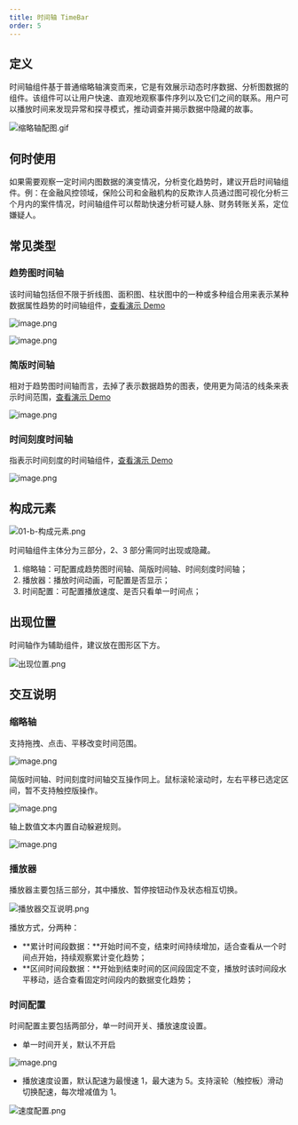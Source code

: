 ```yaml
---
title: 时间轴 TimeBar
order: 5
---
```


## 定义

时间轴组件基于普通缩略轴演变而来，它是有效展示动态时序数据、分析图数据的组件。该组件可以让用户快速、直观地观察事件序列以及它们之间的联系。用户可以播放时间来发现异常和探寻模式，推动调查并揭示数据中隐藏的故事。

![缩略轴配图.gif](https://gw.alipayobjects.com/mdn/rms_a8a5bf/afts/img/A*DGrITrxo7GMAAAAAAAAAAAAAARQnAQ)

##

## 何时使用

如果需要观察一定时间内图数据的演变情况，分析变化趋势时，建议开启时间轴组件。例：在金融风控领域，保险公司和金融机构的反欺诈人员通过图可视化分析三个月内的案件情况，时间轴组件可以帮助快速分析可疑人脉、财务转账关系，定位嫌疑人。

## 常见类型

### 趋势图时间轴

该时间轴包括但不限于折线图、面积图、柱状图中的一种或多种组合用来表示某种数据属性趋势的时间轴组件，<a href='https://g6.antv.vision/zh/examples/tool/timebar#timebar' target='_blank'>查看演示 Demo</a>

![image.png](https://gw.alipayobjects.com/mdn/rms_a8a5bf/afts/img/A*fkZzQrw6pVMAAAAAAAAAAAAAARQnAQ#align=left&display=inline&height=220&margin=%5Bobject%20Object%5D&name=image.png&originHeight=220&originWidth=1160&size=28712&status=done&style=none&width=1160)

![image.png](https://gw.alipayobjects.com/mdn/rms_a8a5bf/afts/img/A*sbFESKIoEyEAAAAAAAAAAAAAARQnAQ#align=left&display=inline&height=220&margin=%5Bobject%20Object%5D&name=image.png&originHeight=220&originWidth=1160&size=38865&status=done&style=none&width=1160)

### 简版时间轴

相对于趋势图时间轴而言，去掉了表示数据趋势的图表，使用更为简洁的线条来表示时间范围，<a href='https://g6.antv.vision/zh/examples/tool/timebar#simple-timebar' target='_blank'>查看演示 Demo</a>

![image.png](https://gw.alipayobjects.com/mdn/rms_a8a5bf/afts/img/A*fmVtRIhx4GYAAAAAAAAAAAAAARQnAQ#align=left&display=inline&height=220&margin=%5Bobject%20Object%5D&name=image.png&originHeight=220&originWidth=1160&size=19284&status=done&style=none&width=1160)

### 时间刻度时间轴

指表示时间刻度的时间轴组件，<a href='https://g6.antv.vision/zh/examples/tool/timebar#slice-timebar' target='_blank'>查看演示 Demo</a>

![image.png](https://gw.alipayobjects.com/mdn/rms_a8a5bf/afts/img/A*wDZoRZR3c50AAAAAAAAAAAAAARQnAQ#align=left&display=inline&height=220&margin=%5Bobject%20Object%5D&name=image.png&originHeight=220&originWidth=1160&size=16421&status=done&style=none&width=1160)

## 构成元素

![01-b-构成元素.png](https://gw.alipayobjects.com/mdn/rms_a8a5bf/afts/img/A*jKWcTqx3OysAAAAAAAAAAAAAARQnAQ#align=left&display=inline&height=300&margin=%5Bobject%20Object%5D&name=01-b-%E6%9E%84%E6%88%90%E5%85%83%E7%B4%A0.png&originHeight=300&originWidth=1138&size=54789&status=done&style=none&width=1138)

时间轴组件主体分为三部分，2、3 部分需同时出现或隐藏。

1. 缩略轴：可配置成趋势图时间轴、简版时间轴、时间刻度时间轴；
1. 播放器：播放时间动画，可配置是否显示；
1. 时间配置：可配置播放速度、是否只看单一时间点；

## 出现位置

时间轴作为辅助组件，建议放在图形区下方。

![出现位置.png](https://gw.alipayobjects.com/mdn/rms_a8a5bf/afts/img/A*3bGeQLQdaAsAAAAAAAAAAAAAARQnAQ#align=left&display=inline&height=1090&margin=%5Bobject%20Object%5D&name=%E5%87%BA%E7%8E%B0%E4%BD%8D%E7%BD%AE.png&originHeight=1090&originWidth=1884&size=162859&status=done&style=none&width=1884)

## 交互说明

### 缩略轴

支持拖拽、点击、平移改变时间范围。

![image.png](https://gw.alipayobjects.com/mdn/rms_a8a5bf/afts/img/A*aW0qT5R2RC4AAAAAAAAAAAAAARQnAQ#align=left&display=inline&height=706&margin=%5Bobject%20Object%5D&name=image.png&originHeight=706&originWidth=1884&size=124376&status=done&style=none&width=1884)

简版时间轴、时间刻度时间轴交互操作同上。鼠标滚轮滚动时，左右平移已选定区间，暂不支持触控版操作。

![image.png](https://gw.alipayobjects.com/mdn/rms_a8a5bf/afts/img/A*1RYlTrrpvWsAAAAAAAAAAAAAARQnAQ#align=left&display=inline&height=270&margin=%5Bobject%20Object%5D&name=image.png&originHeight=270&originWidth=1884&size=36876&status=done&style=none&width=1884)

轴上数值文本内置自动躲避规则。

![image.png](https://gw.alipayobjects.com/mdn/rms_a8a5bf/afts/img/A*8cVqT4pZw2sAAAAAAAAAAAAAARQnAQ#align=left&display=inline&height=824&margin=%5Bobject%20Object%5D&name=image.png&originHeight=824&originWidth=1884&size=137089&status=done&style=none&width=1884)

### 播放器

播放器主要包括三部分，其中播放、暂停按钮动作及状态相互切换。

![播放器交互说明.png](https://gw.alipayobjects.com/mdn/rms_a8a5bf/afts/img/A*hxCgQLC-VV8AAAAAAAAAAAAAARQnAQ#align=left&display=inline&height=446&margin=%5Bobject%20Object%5D&name=%E6%92%AD%E6%94%BE%E5%99%A8%E4%BA%A4%E4%BA%92%E8%AF%B4%E6%98%8E.png&originHeight=446&originWidth=1884&size=30520&status=done&style=none&width=1884)

播放方式，分两种：

- **累计时间段数据：**开始时间不变，结束时间持续增加，适合查看从一个时间点开始，持续观察累计变化趋势；
- **区间时间段数据：**开始到结束时间的区间段固定不变，播放时该时间段水平移动，适合查看固定时间段内的数据变化趋势；

### 时间配置

时间配置主要包括两部分，单一时间开关、播放速度设置。

- 单一时间开关，默认不开启

![image.png](https://gw.alipayobjects.com/mdn/rms_a8a5bf/afts/img/A*D-23S5W3EpcAAAAAAAAAAAAAARQnAQ#align=left&display=inline&height=796&margin=%5Bobject%20Object%5D&name=image.png&originHeight=796&originWidth=1884&size=94389&status=done&style=none&width=1884)

- 播放速度设置，默认配速为最慢速 1，最大速为 5。支持滚轮（触控板）滑动切换配速，每次增减值为 1。

![速度配置.png](https://gw.alipayobjects.com/mdn/rms_a8a5bf/afts/img/A*Km8sQIiRgUgAAAAAAAAAAAAAARQnAQ#align=left&display=inline&height=254&margin=%5Bobject%20Object%5D&name=%E9%80%9F%E5%BA%A6%E9%85%8D%E7%BD%AE.png&originHeight=254&originWidth=1884&size=18623&status=done&style=none&width=1884)

